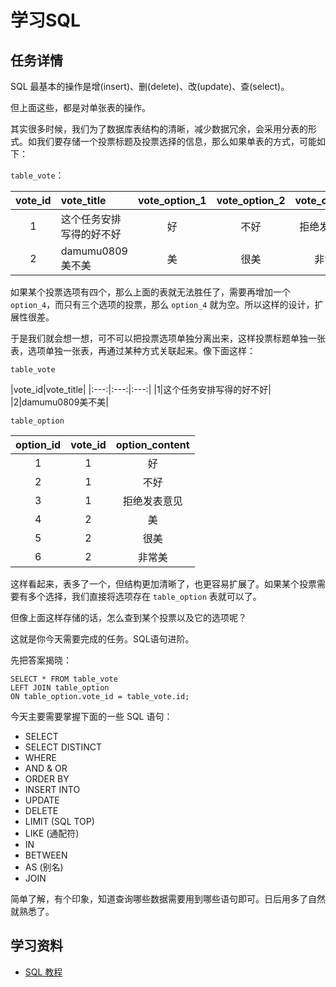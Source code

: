 # 学习SQL

## 任务详情

SQL 最基本的操作是增(insert)、删(delete)、改(update)、查(select)。

但上面这些，都是对单张表的操作。

其实很多时候，我们为了数据库表结构的清晰，减少数据冗余，会采用分表的形式。如我们要存储一个投票标题及投票选择的信息，那么如果单表的方式，可能如下：

`table_vote`：

|vote_id |vote_title | vote_option_1 | vote_option_2 | vote_option_3 |...|
|:---:|:---|:---:|:---:|:---:|:---:|
|1|这个任务安排写得的好不好|好|不好|拒绝发表意见|
|2|damumu0809美不美|美|很美|非常美|

如果某个投票选项有四个，那么上面的表就无法胜任了，需要再增加一个 `option_4`，而只有三个选项的投票，那么 `option_4` 就为空。所以这样的设计，扩展性很差。

于是我们就会想一想，可不可以把投票选项单独分离出来，这样投票标题单独一张表，选项单独一张表，再通过某种方式关联起来。像下面这样：

`table_vote`

|vote_id|vote_title|
|:---:|:---:|:---:|
|1|这个任务安排写得的好不好|
|2|damumu0809美不美|

`table_option`

|option_id|vote_id|option_content|
|:---:|:---:|:---:|
|1|1|好|
|2|1|不好|
|3|1|拒绝发表意见|
|4|2|美|
|5|2|很美|
|6|2|非常美|

这样看起来，表多了一个，但结构更加清晰了，也更容易扩展了。如果某个投票需要有多个选择，我们直接将选项存在 `table_option` 表就可以了。

但像上面这样存储的话，怎么查到某个投票以及它的选项呢？

这就是你今天需要完成的任务。SQL语句进阶。

先把答案揭晓：

```
SELECT * FROM table_vote
LEFT JOIN table_option
ON table_option.vote_id = table_vote.id;
```

今天主要需要掌握下面的一些 SQL 语句：

+ SELECT
+ SELECT DISTINCT
+ WHERE
+ AND & OR
+ ORDER BY
+ INSERT INTO
+ UPDATE
+ DELETE
+ LIMIT (SQL TOP)
+ LIKE (通配符)
+ IN 
+ BETWEEN
+ AS (别名)
+ JOIN 

简单了解，有个印象，知道查询哪些数据需要用到哪些语句即可。日后用多了自然就熟悉了。

## 学习资料

+ [SQL 教程](http://www.runoob.com/sql/sql-tutorial.html) 

